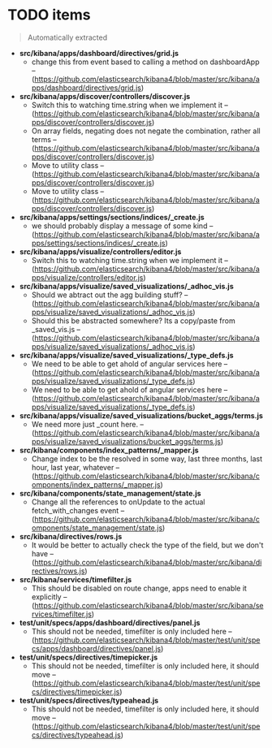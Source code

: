 # TODO items
> Automatically extracted

 - **src/kibana/apps/dashboard/directives/grid.js**
   - change this from event based to calling a method on dashboardApp – (https://github.com/elasticsearch/kibana4/blob/master/src/kibana/apps/dashboard/directives/grid.js)
 - **src/kibana/apps/discover/controllers/discover.js**
   - Switch this to watching time.string when we implement it – (https://github.com/elasticsearch/kibana4/blob/master/src/kibana/apps/discover/controllers/discover.js)
   - On array fields, negating does not negate the combination, rather all terms – (https://github.com/elasticsearch/kibana4/blob/master/src/kibana/apps/discover/controllers/discover.js)
   - Move to utility class – (https://github.com/elasticsearch/kibana4/blob/master/src/kibana/apps/discover/controllers/discover.js)
   - Move to utility class – (https://github.com/elasticsearch/kibana4/blob/master/src/kibana/apps/discover/controllers/discover.js)
 - **src/kibana/apps/settings/sections/indices/_create.js**
   - we should probably display a message of some kind – (https://github.com/elasticsearch/kibana4/blob/master/src/kibana/apps/settings/sections/indices/_create.js)
 - **src/kibana/apps/visualize/controllers/editor.js**
   - Switch this to watching time.string when we implement it – (https://github.com/elasticsearch/kibana4/blob/master/src/kibana/apps/visualize/controllers/editor.js)
 - **src/kibana/apps/visualize/saved_visualizations/_adhoc_vis.js**
   - Should we abtract out the agg building stuff? – (https://github.com/elasticsearch/kibana4/blob/master/src/kibana/apps/visualize/saved_visualizations/_adhoc_vis.js)
   - Should this be abstracted somewhere? Its a copy/paste from _saved_vis.js – (https://github.com/elasticsearch/kibana4/blob/master/src/kibana/apps/visualize/saved_visualizations/_adhoc_vis.js)
 - **src/kibana/apps/visualize/saved_visualizations/_type_defs.js**
   - We need to be able to get ahold of angular services here – (https://github.com/elasticsearch/kibana4/blob/master/src/kibana/apps/visualize/saved_visualizations/_type_defs.js)
   - We need to be able to get ahold of angular services here – (https://github.com/elasticsearch/kibana4/blob/master/src/kibana/apps/visualize/saved_visualizations/_type_defs.js)
 - **src/kibana/apps/visualize/saved_visualizations/bucket_aggs/terms.js**
   - We need more just _count here. – (https://github.com/elasticsearch/kibana4/blob/master/src/kibana/apps/visualize/saved_visualizations/bucket_aggs/terms.js)
 - **src/kibana/components/index_patterns/_mapper.js**
   - Change index to be the resolved in some way, last three months, last hour, last year, whatever – (https://github.com/elasticsearch/kibana4/blob/master/src/kibana/components/index_patterns/_mapper.js)
 - **src/kibana/components/state_management/state.js**
   - Change all the references to onUpdate to the actual fetch_with_changes event – (https://github.com/elasticsearch/kibana4/blob/master/src/kibana/components/state_management/state.js)
 - **src/kibana/directives/rows.js**
   - It would be better to actually check the type of the field, but we don't have – (https://github.com/elasticsearch/kibana4/blob/master/src/kibana/directives/rows.js)
 - **src/kibana/services/timefilter.js**
   - This should be disabled on route change, apps need to enable it explicitly – (https://github.com/elasticsearch/kibana4/blob/master/src/kibana/services/timefilter.js)
 - **test/unit/specs/apps/dashboard/directives/panel.js**
   - This should not be needed, timefilter is only included here – (https://github.com/elasticsearch/kibana4/blob/master/test/unit/specs/apps/dashboard/directives/panel.js)
 - **test/unit/specs/directives/timepicker.js**
   - This should not be needed, timefilter is only included here, it should move – (https://github.com/elasticsearch/kibana4/blob/master/test/unit/specs/directives/timepicker.js)
 - **test/unit/specs/directives/typeahead.js**
   - This should not be needed, timefilter is only included here, it should move – (https://github.com/elasticsearch/kibana4/blob/master/test/unit/specs/directives/typeahead.js)